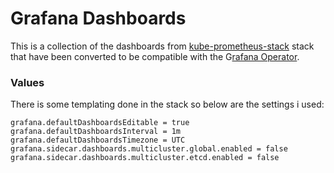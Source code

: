 # Grafana Dashboards

This is a collection of the dashboards from [kube-prometheus-stack](https://github.com/prometheus-community/helm-charts/tree/main/charts/kube-prometheus-stack) stack that have been converted to be compatible with the G[rafana Operator](https://github.com/grafana/grafana-operator).

### Values

There is some templating done in the stack so below are the settings i used:

```
grafana.defaultDashboardsEditable = true
grafana.defaultDashboardsInterval = 1m
grafana.defaultDashboardsTimezone = UTC
grafana.sidecar.dashboards.multicluster.global.enabled = false
grafana.sidecar.dashboards.multicluster.etcd.enabled = false
```
